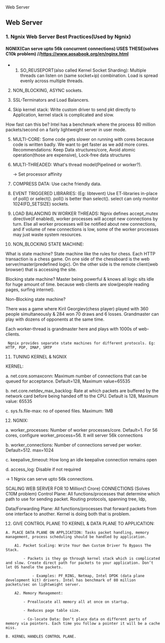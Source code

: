 Web Server

## Web Server
### 1. Ngnix Web Server Best Practices(Used by Ngnix)
#### NGNIX(Can serve upto 56k concurrent connections) USES THESE(solves C10k problem) //https://www.aosabook.org/en/nginx.html
- 1. SO_REUSEPORT(also called Kernel Socket Sharding): Multiple threads can listen on (same socket+ip) combination. Load is spread evenly across multiple threads.

 2. NON_BLOCKING, ASYNC sockets.

 3. SSL-Terminators and Load Balancers.

 4. Skip kernel stack: Write custom driver to send pkt directly to Application, kernel stack is complicated and slow. 

How fast can this be? Intel has a benchmark where the process 80 million packets/second on a fairly lightweight server in user mode.

 5. MULTI-CORE: Some code gets slower on running with cores because code is written badly. We want to get faster as we add more cores.  Recommendations: Keep Data structures/core, Avoid atomic operation(those are expensive), Lock-free data structures

 6. MULTI-THREADED: What's thread model(Pipelined or worker?).

    -> Set processor affinity

 7. COMPRESS DATA: Use cache friendly data.

 8. EVENT TRIGGERED LIBRARIES: (Eg: libtevent) Use ET-libraries in-place of poll() or select(). poll() is better than select(). select can only monitor 1024(FD_SETSIZE) sockets.

 9. LOAD BALANCING IN WORKER THREADS: Ngnix defines accept_mutex directive(if enabled), worker processes will accept new connections by turn. Else all worker processes will be notified about new connections, and if volume of new connections is low, some of the worker processes may just waste system resources.

 10. NON_BLOCKING STATE MACHINE: 

What is state machine? State machine like the rules for chess. Each HTTP transaction is a chess game. On one side of the chessboard is the web server/master(predefined logic). On the other side is the remote client(web browser) that is accessing the site.

Blocking state machine? Master being powerful & knows all logic sits idle for huge amount of time. because web clients are slow(people reading pages, surfing internet).

Non-Blocking state machine? 

There was a game where Kiril Georgiev(chess player) played with 360 people simultaneously & 284 won 70 draws and 6 losses. Grandmaster can play with dozens of opponents at the same time. 

Each worker-thread is grandmaster here and plays with 1000s of web-clients.

     Ngnix provides separate state machines for different protocols. Eg: HTTP, POP, IMAP, SMTP

 11. TUNING KERNEL & NGNIX

KERNEL:

a. net.core.somaxconn: Maximum number of connections that can be queued for acceptance. Default=128, Maximum value=65535

b. net.core.netdev_max_backlog: Rate at which packets are buffered by the network card before being handed off to the CPU. Default is 128, Maximum value: 65535

c. sys.fs.file-max: no of opened files. Maximum: 1MB

12. NGNIX:

a. worker_processes: Number of worker processes/core. Default=1. For 56 cores, configure worker_process=56. It will server 56k connections

b. worker_connections: Number of connections served per worker. Default=512. max=1024

c. keepalive_timeout: How long an idle keepalive connection remains open

d. access_log: Disable if not required

-> 1 Ngnix can serve upto 56k connections.



SCALING WEB SERVER FOR 10 Million(1 Crore) CONNECTIONS (Solves C10M problem)
Control Plane: All functions/processes that determine which path to use for sending packet. Routing protocols, spanning tree, ldp,

Data/Forwarding Plane: All functions/processes that forward packets from one interface to another.        Kernel is doing both that is problem. 

 12. GIVE CONTROL PLANE TO KERNEL & DATA PLANE TO APPLICATION:

    A. PLACE DATA PLANE ON APPLICATION: Tasks packet handling, memory management, process scheduling should be handled by application.

        A1. Packet Scaling: Write Your Own Custom Driver To Bypass The Stack.

            - Packets is they go through kernel stack which is complicated and slow. Create direct path for packets to your application. Don’t let OS handle the packets. 

                - Examples: PF_RING, Netmap, Intel DPDK (data plane development kit) drivers. Intel has benchmark of 80 million packets/sec on lightweight server.

        A2. Memory Management:

            - Preallocate all memory all at once on startup.

            - Reduces page table size.

            - Co-locate Data: Don’t place data on different parts of memory via pointers. Each time you follow a pointer it will be a cache miss. 

    B. KERNEL HANDLES CONTROL PLANE. 
